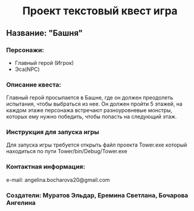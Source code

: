 <h1 align="center">Проект текстовый квест игра</h1>
<h2>Название: "Башня"</h2> 
<h3>Персонажи:</h3>
<ul>
<li>Главный герой (Игрок)</li>
<li>Эса(NPC)</li>
</ul>
<h3>Описание квеста:</h3>
Главный герой просыпается в Башне, где он должен преодолеть испытания, чтобы выбраться из нее.
Он должен пройти 5 этажей, на каждом этаже персонажа встречают разноуровневые монстры, которых ему нужно победить, чтобы попасть на следующий этаж.
<h3>Инструкция для запуска игры</h3>
Для запуска игры требуется открыть файл проекта Tower.exe который находиться по пути Tower/bin/Debug/Tower.exe

<h3>Контактная информация:</h3>
e-mail: angelina.bocharova20@gmail.com









<h3>Создатели: Муратов Эльдар, Еремина Светлана, Бочарова Ангелина</h3>
